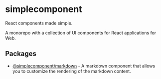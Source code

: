 # simplecomponent

React components made simple.

A monorepo with a collection of UI components for React applications for Web.

## Packages

- [@simplecomponent/markdown](packages/markdown/README.md) - A markdown component that allows you to customize the rendering of the markdown content.

